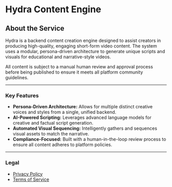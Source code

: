 # Hydra Content Engine

## About the Service

Hydra is a backend content creation engine designed to assist creators in producing high-quality, engaging short-form video content. The system uses a modular, persona-driven architecture to generate unique scripts and visuals for educational and narrative-style videos.

All content is subject to a manual human review and approval process before being published to ensure it meets all platform community guidelines.

---

### Key Features

* **Persona-Driven Architecture:** Allows for multiple distinct creative voices and styles from a single, unified backend.
* **AI-Powered Scripting:** Leverages advanced language models for creative and factual script generation.
* **Automated Visual Sequencing:** Intelligently gathers and sequences visual assets to match the narrative.
* **Compliance-Focused:** Built with a human-in-the-loop review process to ensure all content adheres to platform policies.

---

### Legal

* [Privacy Policy](https://gist.github.com/Lalatina13/e259eee44ca54378ab0af497d03957b3)
* [Terms of Service](https://gist.github.com/Lalatina13/a8cb556233a606927b7f8d06e0ac015c)
